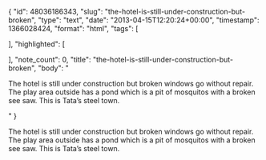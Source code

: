 {
  "id": 48036186343,
  "slug": "the-hotel-is-still-under-construction-but-broken",
  "type": "text",
  "date": "2013-04-15T12:20:24+00:00",
  "timestamp": 1366028424,
  "format": "html",
  "tags": [

  ],
  "highlighted": [

  ],
  "note_count": 0,
  "title": "the-hotel-is-still-under-construction-but-broken",
  "body": "<p>The hotel is still under construction but broken windows go without repair. The play area outside has a pond which is a pit of mosquitos with a broken see saw. This is Tata’s steel town.</p>"
}

<p>The hotel is still under construction but broken windows go without repair. The play area outside has a pond which is a pit of mosquitos with a broken see saw. This is Tata’s steel town.</p>